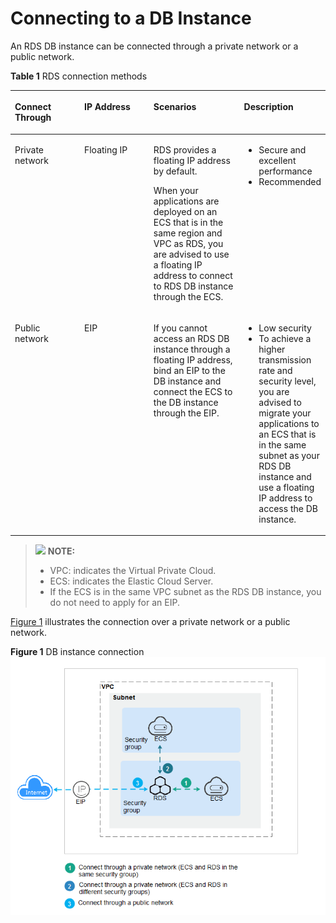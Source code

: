 # Connecting to a DB Instance<a name="rds_04_0060"></a>

An RDS DB instance can be connected through a private network or a public network.

**Table  1**  RDS connection methods

<a name="rds_02_0060_table34881931174318"></a>
<table><thead align="left"><tr id="rds_02_0060_row248916316436"><th class="cellrowborder" valign="top" width="22.772277227722775%" id="mcps1.2.5.1.1"><p id="rds_02_0060_p94898312434"><a name="rds_02_0060_p94898312434"></a><a name="rds_02_0060_p94898312434"></a><strong id="rds_02_0060_b2661739175512"><a name="rds_02_0060_b2661739175512"></a><a name="rds_02_0060_b2661739175512"></a>Connect Through</strong></p>
</th>
<th class="cellrowborder" valign="top" width="22.772277227722775%" id="mcps1.2.5.1.2"><p id="rds_02_0060_p10489131104311"><a name="rds_02_0060_p10489131104311"></a><a name="rds_02_0060_p10489131104311"></a><strong id="rds_02_0060_b1793194110559"><a name="rds_02_0060_b1793194110559"></a><a name="rds_02_0060_b1793194110559"></a>IP Address</strong></p>
</th>
<th class="cellrowborder" valign="top" width="29.7029702970297%" id="mcps1.2.5.1.3"><p id="rds_02_0060_p5489103154315"><a name="rds_02_0060_p5489103154315"></a><a name="rds_02_0060_p5489103154315"></a><strong id="rds_02_0060_b9504164312554"><a name="rds_02_0060_b9504164312554"></a><a name="rds_02_0060_b9504164312554"></a>Scenarios</strong></p>
</th>
<th class="cellrowborder" valign="top" width="24.752475247524753%" id="mcps1.2.5.1.4"><p id="rds_02_0060_p98541156195517"><a name="rds_02_0060_p98541156195517"></a><a name="rds_02_0060_p98541156195517"></a><strong id="rds_02_0060_a97668864bf874d57b57a1c1492147784"><a name="rds_02_0060_a97668864bf874d57b57a1c1492147784"></a><a name="rds_02_0060_a97668864bf874d57b57a1c1492147784"></a>Description</strong></p>
</th>
</tr>
</thead>
<tbody><tr id="rds_02_0060_row248973134318"><td class="cellrowborder" valign="top" width="22.772277227722775%" headers="mcps1.2.5.1.1 "><p id="rds_02_0060_p48571255124517"><a name="rds_02_0060_p48571255124517"></a><a name="rds_02_0060_p48571255124517"></a>Private network</p>
</td>
<td class="cellrowborder" valign="top" width="22.772277227722775%" headers="mcps1.2.5.1.2 "><p id="rds_02_0060_p15489153115438"><a name="rds_02_0060_p15489153115438"></a><a name="rds_02_0060_p15489153115438"></a>Floating IP</p>
</td>
<td class="cellrowborder" valign="top" width="29.7029702970297%" headers="mcps1.2.5.1.3 "><p id="rds_02_0060_p7735048144619"><a name="rds_02_0060_p7735048144619"></a><a name="rds_02_0060_p7735048144619"></a>RDS provides a floating IP address by default.</p>
<p id="rds_02_0060_p273517483465"><a name="rds_02_0060_p273517483465"></a><a name="rds_02_0060_p273517483465"></a>When your applications are deployed on an ECS that is in the same region and VPC as RDS, you are advised to use a floating IP address to connect to RDS DB instance through the ECS.</p>
</td>
<td class="cellrowborder" valign="top" width="24.752475247524753%" headers="mcps1.2.5.1.4 "><a name="rds_02_0060_ul589414895513"></a><a name="rds_02_0060_ul589414895513"></a><ul id="rds_02_0060_ul589414895513"><li>Secure and excellent performance</li><li>Recommended</li></ul>
</td>
</tr>
<tr id="rds_02_0060_row871255113459"><td class="cellrowborder" valign="top" width="22.772277227722775%" headers="mcps1.2.5.1.1 "><p id="rds_02_0060_p55021336184516"><a name="rds_02_0060_p55021336184516"></a><a name="rds_02_0060_p55021336184516"></a>Public network</p>
</td>
<td class="cellrowborder" valign="top" width="22.772277227722775%" headers="mcps1.2.5.1.2 "><p id="rds_02_0060_p3714351114515"><a name="rds_02_0060_p3714351114515"></a><a name="rds_02_0060_p3714351114515"></a>EIP</p>
</td>
<td class="cellrowborder" valign="top" width="29.7029702970297%" headers="mcps1.2.5.1.3 "><p id="rds_02_0060_p209631558165410"><a name="rds_02_0060_p209631558165410"></a><a name="rds_02_0060_p209631558165410"></a>If you cannot access an RDS DB instance through a floating IP address, bind an EIP to the DB instance and connect the ECS to the DB instance through the EIP.</p>
</td>
<td class="cellrowborder" valign="top" width="24.752475247524753%" headers="mcps1.2.5.1.4 "><a name="rds_02_0060_ul58856110012"></a><a name="rds_02_0060_ul58856110012"></a><ul id="rds_02_0060_ul58856110012"><li>Low security</li><li>To achieve a higher transmission rate and security level, you are advised to migrate your applications to an ECS that is in the same subnet as your RDS DB instance and use a floating IP address to access the DB instance.</li></ul>
</td>
</tr>
</tbody>
</table>

>![](/images/icon-note.gif) **NOTE:**   
>-   VPC: indicates the Virtual Private Cloud.  
>-   ECS: indicates the Elastic Cloud Server.  
>-   If the ECS is in the same VPC subnet as the RDS DB instance, you do not need to apply for an EIP.  

[Figure 1](#rds_02_0060_fig6120201385414)  illustrates the connection over a private network or a public network.

**Figure  1**  DB instance connection<a name="rds_02_0060_fig6120201385414"></a>  
![](figures/db-instance-connection.png "db-instance-connection")

